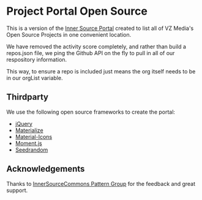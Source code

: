 # Project Portal Open Source 

This is a version of the [Inner Source Portal](https://github.com/SAP/project-portal-for-innersource) created to list all of VZ Media's Open Source Projects in one convenient location. 

We have removed the activity score completely, and rather than build a repos.json file, we ping the Github API on the fly to pull in all of our respository information. 

This way, to ensure a repo is included just means the org itself needs to be in our orgList variable. 


## Thirdparty

We use the following open source frameworks to create the portal:

* [jQuery](https://jquery.com/)
* [Materialize](https://materializecss.com/)
* [Material-Icons](https://www.npmjs.com/package/material-icons)
* [Moment.js](https://momentjs.com/)
* [Seedrandom](https://github.com/davidbau/seedrandom)

## Acknowledgements

Thanks to [InnerSourceCommons Pattern Group](https://github.com/InnerSourceCommons/InnerSourcePatterns) for the feedback and great support.
